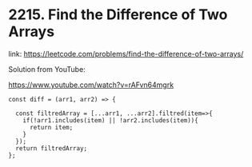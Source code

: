 # 2215. Find the Difference of Two Arrays

link: https://leetcode.com/problems/find-the-difference-of-two-arrays/

Solution from YouTube:

https://www.youtube.com/watch?v=rAFvn64mgrk

```
const diff = (arr1, arr2) => {
  
  const filtredArray = [...arr1, ...arr2].filtred(item=>{
    if(!arr1.includes(item) || !arr2.includes(item)){
      return item; 
    }
  });
  return filtredArray;
}; 
```
